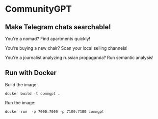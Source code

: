 # CommunityGPT

## Make Telegram chats searchable! 

You're a nomad? Find apartments quickly!

You're buying a new chair? Scan your local selling channels!

You're a journalist analyzing russian propaganda? Run semantic analysis!

## Run with Docker

Build the image:

`docker build -t commgpt .`

Run the image:

`docker run  -p 7000:7000 -p 7100:7100 commgpt`
